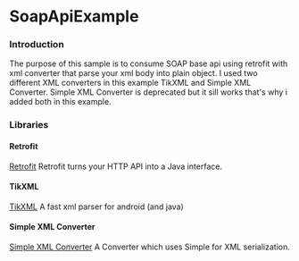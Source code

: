 # SoapApiExample

### Introduction
The purpose of this sample is to consume SOAP base api using retrofit with xml converter that parse your xml body into plain object.
I used two different XML converters in this example TikXML and Simple XML Converter. Simple XML Converter is deprecated but it sill works that's why i added both in this example.

### Libraries

#### Retrofit
[Retrofit]("https://square.github.io/retrofit/") Retrofit turns your HTTP API into a Java interface.

#### TikXML
[TikXML]("https://github.com/Tickaroo/tikxml") A fast xml parser for android (and java)

#### Simple XML Converter
[Simple XML Converter]("https://github.com/square/retrofit/tree/master/retrofit-converters/simplexml") A Converter which uses Simple for XML serialization.
